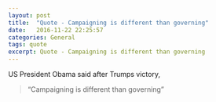 ```yaml
---
layout: post
title:  "Quote - Campaigning is different than governing"
date:   2016-11-22 22:25:57
categories: General
tags: quote
excerpt: Quote - Campaigning is different than governing
---
```


US President Obama said after Trumps victory,

> “Campaigning is different than governing”
